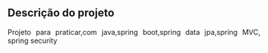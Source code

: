 ## Descrição do projeto 

<p align="justify">
Projeto para praticar,com java,spring boot,spring data jpa,spring MVC, spring security

</p>
